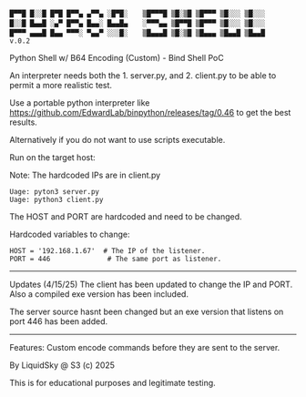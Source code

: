 ```

█▀▀█ █░░█ █▀█ █▀▀▄ ▄▀▀▄ ░█▀█░ 　 ▒█▀▀▀█ ▒█░▒█ ▒█▀▀▀ ▒█░░░ ▒█░░░ 
█░░█ █▄▄█ ░▄▀ █▀▀▄ █▄▄░ █▄▄█▄ 　 ░▀▀▀▄▄ ▒█▀▀█ ▒█▀▀▀ ▒█░░░ ▒█░░░ 
█▀▀▀ ▄▄▄█ █▄▄ ▀▀▀░ ▀▄▄▀ ░░░█░ 　 ▒█▄▄▄█ ▒█░▒█ ▒█▄▄▄ ▒█▄▄█ ▒█▄▄█    v.0.2
```

Python Shell w/ B64 Encoding (Custom) - Bind Shell PoC

An interpreter needs both the 1. server.py, and 2. client.py to be able to permit a more realistic test. 

Use a portable python interpreter like https://github.com/EdwardLab/binpython/releases/tag/0.46 to get the best results.

Alternatively if you do not want to use scripts executable.

Run on the target host:

Note: The hardcoded IPs are in client.py

```
Uage: pyton3 server.py
Uage: python3 client.py
```

The HOST and PORT are hardcoded and need to be changed.

Hardcoded variables to change:

```
HOST = '192.168.1.67'  # The IP of the listener.
PORT = 446              # The same port as listener.
```

---

Updates (4/15/25)
The client has been updated to change the IP and PORT. Also a compiled exe version has been included.

The server source hasnt been changed but an exe version that listens on port 446 has been added.

---

Features: Custom encode commands before they are sent to the server.

By LiquidSky @ S3 (c) 2025

This is for educational purposes and legitimate testing.
